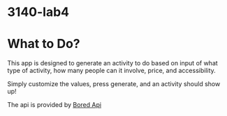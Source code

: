 # 3140-lab4

# What to Do?
This app is designed to generate an activity to do based on input of what type of activity, how many people can it involve, price, and accessibility.

Simply customize the values, press generate, and an activity should show up!

The api is provided by [Bored Api](https://www.boredapi.com/)

